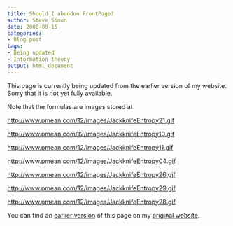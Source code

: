 ```yaml
---
title: Should I abandon FrontPage? 
author: Steve Simon
date: 2008-09-15
categories:
- Blog post
tags:
- Being updated
- Information theory
output: html_document
---
```


This page is currently being updated from the earlier version of my website. Sorry that it is not yet fully available.

Note that the formulas are images stored at

http://www.pmean.com/12/images/JackknifeEntropy21.gif

http://www.pmean.com/12/images/JackknifeEntropy10.gif

http://www.pmean.com/12/images/JackknifeEntropy11.gif

http://www.pmean.com/12/images/JackknifeEntropy04.gif

http://www.pmean.com/12/images/JackknifeEntropy26.gif

http://www.pmean.com/12/images/JackknifeEntropy29.gif

http://www.pmean.com/12/images/JackknifeEntropy28.gif

<!---More--->


You can find an [earlier version][sim1] of this page on my [original website][sim2].

[sim1]: http://www.pmean.com/08/JackknifeEntropy.html
[sim2]: http://www.pmean.com/original_site.html
